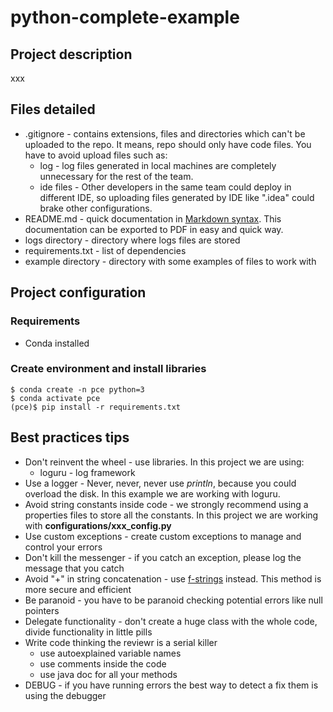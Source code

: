 # python-complete-example

## Project description

xxx

## Files detailed

* .gitignore - contains extensions, files and directories which can't be uploaded to the repo. It means, repo should only have code files. You have to avoid upload files such as:
  * log - log files generated in local machines are completely unnecessary for the rest of the team.
  * ide files - Other developers in the same team could deploy in different IDE, so uploading files generated by IDE like ".idea" could brake other configurations.
* README.md - quick documentation in [Markdown syntax](https://www.markdownguide.org/basic-syntax/). This documentation can be exported to PDF in easy and quick way.
* logs directory - directory where logs files are stored
* requirements.txt - list of dependencies
* example directory - directory with some examples of files to work with

## Project configuration

### Requirements

* Conda installed

### Create environment and install libraries

~~~
$ conda create -n pce python=3
$ conda activate pce
(pce)$ pip install -r requirements.txt
~~~

## Best practices tips

* Don't reinvent the wheel - use libraries. In this project we are using:
  * loguru - log framework
* Use a logger - Never, never, never use _println_, because you could overload the disk. In this example we are working with loguru.
* Avoid string constants inside code - we strongly recommend using a properties files to store all the constants. In this project we are working with **configurations/xxx_config.py**
* Use custom exceptions - create custom exceptions to manage and control your errors
* Don't kill the messenger - if you catch an exception, please log the message that you catch
* Avoid "+" in string concatenation - use [f-strings](https://www.python.org/dev/peps/pep-0498/#concatenating-strings) instead. This method is more secure and efficient
* Be paranoid - you have to be paranoid checking potential errors like null pointers
* Delegate functionality - don't create a huge class with the whole code, divide functionality in little pills
* Write code thinking the reviewr is a serial killer
  * use autoexplained variable names
  * use comments inside the code
  * use java doc for all your methods
* DEBUG - if you have running errors the best way to detect a fix them is using the debugger
